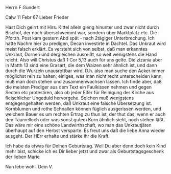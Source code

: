 Herrn F Gundert

 Calw 11 Febr 67
Lieber Frieder

Hast Dich geirrt mit Hirs. Kittel allein gieng hinunter und zwar nicht durch Bischof, der noch überschwemmt war, sondern über Marktplatz etc. Die Pforzh. Post kam gestern Abd spät - nach 2tägiger Unterbrechung. 
Ich hatte Nachm hier zu predigen, Decan investirte in Dachtel. Das Unkraut wird meist falsch erklärt. Es versteht sich von selbst, daß man erkanntes Unkraut, Dornen und dergleichen ausreißt, so weit wenigstens die Hand reicht. Also will Christus daß 1 Cor 5,13 auch für uns gelte. Die zizania aber in Matth 13 sind eine Grasart, die dem Waizen sehr ähnlich ist, und dann durch die Wurzeln unausrottbar wird. D.h. also man suche den Acker immer möglichst rein zu halten; einiges, was man nicht recht unterscheiden kann, muß man doch stehen und zusammenwachsen lassen. Ich finde aber, daß die meisten Prediger aus dem Text ein Faulkissen nehmen und gegen Secten etc protestiren, also ob jeder Eifer für Reinigung der Kirche aus fleischlicher Ungeduld hervorgehe. Solchen muß wenigstens entgegengehalten werden, daß Unkraut eine falsche Übersetzung ist. Kornblumen und rothe Schnallen können füglich ausgerissen werden, und welchem Bauer es um rechten Ertrag zu thun ist, der thut das, wenn er auch den Taumelloch oder was sonst gutem Korn ähnlich sieht, noch stehen läßt. Das wäre mir eine schöne Landwirthschaft, wo man das Unkrautjäten überhaupt auf den Herbst versparte. 
Es freut uns daß die liebe Anna wieder ausgeht. Der HErr erhalte und stärke ihr die Kraft.

Ich habe da etwas für Deinen Geburtstag. Weil Du aber denn doch kein Kind mehr bist, schicke ich es Dir lieber jetzt und zwar als Geburtstagsgeschenk der lieben Marie

Nun lebe wohl.
 Dein V.
